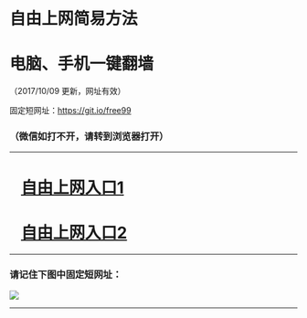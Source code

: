 ﻿# 自由上网简易方法

# 电脑、手机一键翻墙

（2017/10/09 更新，网址有效）

固定短网址：https://git.io/free99

### （微信如打不开，请转到浏览器打开）


***





# &nbsp;&nbsp; <a href="http://ft1477432232.fwq-tz-1001.info/fwqtz01.html?t=100900112707 " target="_blank">自由上网入口1</a>
# &nbsp;&nbsp; <a href="http://ft2459026438.fwq-tz-1002.info/fwqtz02.html?t=100900119887 " target="_blank">自由上网入口2</a>
***

### 请记住下图中固定短网址：

<img src="https://s3-us-west-2.amazonaws.com/fwq-1001/yjfq-20170905okok.png" /> 


***

